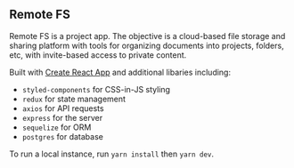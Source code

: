 ## Remote FS
Remote FS is a project app. The objective is a cloud-based file storage and sharing platform with tools for organizing documents into projects, folders, etc, with invite-based access to private content.

Built with [Create React App](https://github.com/facebookincubator/create-react-app) and additional libaries including:  

* `styled-components` for CSS-in-JS styling
* `redux` for state management
* `axios` for API requests
* `express` for the server
* `sequelize` for ORM
* `postgres` for database

To run a local instance, run `yarn install` then `yarn dev`.